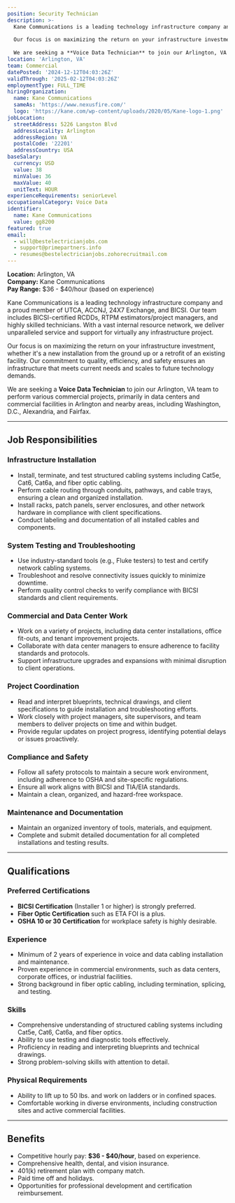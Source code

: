 ```yaml
---
position: Security Technician
description: >-
  Kane Communications is a leading technology infrastructure company and a proud member of UTCA, ACCNJ, 24X7 Exchange, and BICSI. Our team includes BICSI-certified RCDDs, RTPM estimators/project managers, and highly skilled technicians. With a vast internal resource network, we deliver unparalleled service and support for virtually any infrastructure project.  
  
  Our focus is on maximizing the return on your infrastructure investment, whether it's a new installation from the ground up or a retrofit of an existing facility. Our commitment to quality, efficiency, and safety ensures an infrastructure that meets current needs and scales to future technology demands.  
  
  We are seeking a **Voice Data Technician** to join our Arlington, VA team to perform various commercial projects, primarily in data centers and commercial facilities in Arlington and nearby areas, including Washington, D.C., Alexandria, and Fairfax.  
location: 'Arlington, VA'
team: Commercial
datePosted: '2024-12-12T04:03:26Z'
validThrough: '2025-02-12T04:03:26Z'
employmentType: FULL_TIME
hiringOrganization:
  name: Kane Communications
  sameAs: 'https://www.nexusfire.com/'
  logo: 'https://kane.com/wp-content/uploads/2020/05/Kane-logo-1.png'
jobLocation:
  streetAddress: 5226 Langston Blvd
  addressLocality: Arlington
  addressRegion: VA
  postalCode: '22201'
  addressCountry: USA
baseSalary:
  currency: USD
  value: 38
  minValue: 36
  maxValue: 40
  unitText: HOUR
experienceRequirements: seniorLevel
occupationalCategory: Voice Data
identifier:
  name: Kane Communications
  value: gg8200
featured: true
email:
  - will@bestelectricianjobs.com
  - support@primepartners.info
  - resumes@bestelectricianjobs.zohorecruitmail.com
---
```


**Location:** Arlington, VA  
**Company:** Kane Communications  
**Pay Range:** $36 - $40/hour (based on experience)  

Kane Communications is a leading technology infrastructure company and a proud member of UTCA, ACCNJ, 24X7 Exchange, and BICSI. Our team includes BICSI-certified RCDDs, RTPM estimators/project managers, and highly skilled technicians. With a vast internal resource network, we deliver unparalleled service and support for virtually any infrastructure project.  

Our focus is on maximizing the return on your infrastructure investment, whether it's a new installation from the ground up or a retrofit of an existing facility. Our commitment to quality, efficiency, and safety ensures an infrastructure that meets current needs and scales to future technology demands.  

We are seeking a **Voice Data Technician** to join our Arlington, VA team to perform various commercial projects, primarily in data centers and commercial facilities in Arlington and nearby areas, including Washington, D.C., Alexandria, and Fairfax.  

---

## Job Responsibilities  

### Infrastructure Installation  
- Install, terminate, and test structured cabling systems including Cat5e, Cat6, Cat6a, and fiber optic cabling.  
- Perform cable routing through conduits, pathways, and cable trays, ensuring a clean and organized installation.  
- Install racks, patch panels, server enclosures, and other network hardware in compliance with client specifications.  
- Conduct labeling and documentation of all installed cables and components.  

### System Testing and Troubleshooting  
- Use industry-standard tools (e.g., Fluke testers) to test and certify network cabling systems.  
- Troubleshoot and resolve connectivity issues quickly to minimize downtime.  
- Perform quality control checks to verify compliance with BICSI standards and client requirements.  

### Commercial and Data Center Work  
- Work on a variety of projects, including data center installations, office fit-outs, and tenant improvement projects.  
- Collaborate with data center managers to ensure adherence to facility standards and protocols.  
- Support infrastructure upgrades and expansions with minimal disruption to client operations.  

### Project Coordination  
- Read and interpret blueprints, technical drawings, and client specifications to guide installation and troubleshooting efforts.  
- Work closely with project managers, site supervisors, and team members to deliver projects on time and within budget.  
- Provide regular updates on project progress, identifying potential delays or issues proactively.  

### Compliance and Safety  
- Follow all safety protocols to maintain a secure work environment, including adherence to OSHA and site-specific regulations.  
- Ensure all work aligns with BICSI and TIA/EIA standards.  
- Maintain a clean, organized, and hazard-free workspace.  

### Maintenance and Documentation  
- Maintain an organized inventory of tools, materials, and equipment.  
- Complete and submit detailed documentation for all completed installations and testing results.  

---

## Qualifications  

### Preferred Certifications  
- **BICSI Certification** (Installer 1 or higher) is strongly preferred.  
- **Fiber Optic Certification** such as ETA FOI is a plus.  
- **OSHA 10 or 30 Certification** for workplace safety is highly desirable.  

### Experience  
- Minimum of 2 years of experience in voice and data cabling installation and maintenance.  
- Proven experience in commercial environments, such as data centers, corporate offices, or industrial facilities.  
- Strong background in fiber optic cabling, including termination, splicing, and testing.  

### Skills  
- Comprehensive understanding of structured cabling systems including Cat5e, Cat6, Cat6a, and fiber optics.  
- Ability to use testing and diagnostic tools effectively.  
- Proficiency in reading and interpreting blueprints and technical drawings.  
- Strong problem-solving skills with attention to detail.  

### Physical Requirements  
- Ability to lift up to 50 lbs. and work on ladders or in confined spaces.  
- Comfortable working in diverse environments, including construction sites and active commercial facilities.  

---

## Benefits  
- Competitive hourly pay: **$36 - $40/hour**, based on experience.  
- Comprehensive health, dental, and vision insurance.  
- 401(k) retirement plan with company match.  
- Paid time off and holidays.  
- Opportunities for professional development and certification reimbursement.  
